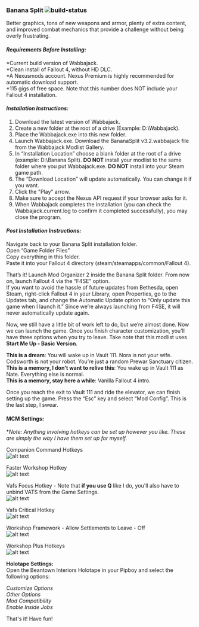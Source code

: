### Banana Split ![build-status](https://img.shields.io/endpoint?label=%20&url=https%3A%2F%2Fbuild.wabbajack.org%2Flists%2Fstatus%2Fbanana_split%2Fbadge.json)

Better graphics, tons of new weapons and armor, plenty of extra content, and improved combat mechanics that provide a challenge without being overly frustrating.

#### **_Requirements Before Installing:_**

  *Current build version of Wabbajack.  
  *Clean install of Fallout 4, without HD DLC.  
  *A Nexusmods account. Nexus Premium is highly recommended for automatic download support.  
  *115 gigs of free space. Note that this number does NOT include your Fallout 4 installation.  

#### **_Installation Instructions:_**

1. Download the latest version of Wabbajack.
2. Create a new folder at the root of a drive (Example: D:\Wabbajack).
3. Place the Wabbajack.exe into this new folder.
4. Launch Wabbajack.exe. Download the BananaSplit v3.2.wabbajack file from the Wabbajack Modlist Gallery.
9. In “Installation Location” choose a blank folder at the root of a drive (example: D:\Banana Split). **DO NOT** install your modlist to the same folder where you put Wabbajack.exe.  **DO NOT** install into your Steam game path.
10. The “Download Location” will update automatically. You can change it if you want.
11. Click the "Play" arrow.
12. Make sure to accept the Nexus API request if your browser asks for it.
13. When Wabbajack completes the installation (you can check the Wabbajack.current.log to confirm it completed successfully), you may close the program.

#### **_Post Installation Instructions:_**

Navigate back to your Banana Split installation folder.  
Open “Game Folder Files”  
Copy everything in this folder.  
Paste it into your Fallout 4 directory (steam/steamapps/common/Fallout 4).  

That’s it! Launch Mod Organizer 2 inside the Banana Split folder. From now on, launch Fallout 4 via the “F4SE” option.  
If you want to avoid the hassle of future updates from Bethesda, open Steam, right-click Fallout 4 in your Library, open Properties, go to the Updates tab, and change the Automatic Update option to “Only update this game when I launch it.” Since we’re always launching from F4SE, it will never automatically update again.  

Now, we still have a little bit of work left to do, but we’re almost done. Now we can launch the game. Once you finish character customization, you’ll have three options when you try to leave. Take note that this modlist uses **Start Me Up - Basic Version**.  

**This is a dream**: You will wake up in Vault 111. Nora is not your wife. Codsworth is not your robot. You’re just a random Prewar Sanctuary citizen.  
**This is a memory, I don’t want to relive this**: You wake up in Vault 111 as Nate. Everything else is normal.  
**This is a memory, stay here a while**: Vanilla Fallout 4 intro.  

Once you reach the exit to Vault 111 and ride the elevator, we can finish setting up the game. Press the “Esc” key and select “Mod Config”. This is the last step, I swear.  

#### MCM Settings:
*_Note: Anything involving hotkeys can be set up however you like. These are simply the way I have them set up for myself._

Companion Command Hotkeys  
![alt text](https://i.imgur.com/nJKi2JB.png)  

Faster Workshop Hotkey  
![alt text](https://i.imgur.com/QOVlpjA.png)  

Vafs Focus Hotkey - Note that **if you use Q** like I do, you'll also have to unbind VATS from the Game Settings.  
![alt text](https://i.imgur.com/4WlhCqZ.png)  

Vafs Critical Hotkey  
![alt text](https://i.imgur.com/DMIi8cD.png)  

Workshop Framework - Allow Settlements to Leave - Off  
![alt text](https://i.imgur.com/vnvLw7O.png)  

Workshop Plus Hotkeys  
![alt text](https://i.imgur.com/jpEhzuZ.png)  


**Holotape Settings:**   
Open the Beantown Interiors Holotape in your Pipboy and select the following options:  

*Customize Options  
Other Options  
Mod Compatibility  
Enable Inside Jobs*  

That's it! Have fun!  
